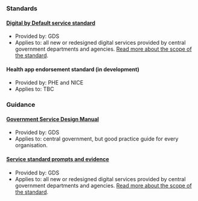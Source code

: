 ### Standards

#### [Digital by Default service standard](https://www.gov.uk/service-manual/digital-by-default)

* Provided by: GDS
* Applies to: all new or redesigned digital services provided by central government departments and agencies. [Read more about the scope of the standard](https://www.gov.uk/service-manual/digital-by-default/scope-of-the-standard.html).

#### Health app endorsement standard (in development)

* Provided by: PHE and NICE
* Applies to: TBC

### Guidance

#### [Government Service Design Manual](https://www.gov.uk/service-manual)

* Provided by: GDS
* Applies to: central government, but good practice guide for every organisation. 

#### [Service standard prompts and evidence](https://www.gov.uk/service-manual/digital-by-default)

* Provided by: GDS
* Applies to: all new or redesigned digital services provided by central government departments and agencies. [Read more about the scope of the standard](https://www.gov.uk/service-manual/digital-by-default/scope-of-the-standard.html).
